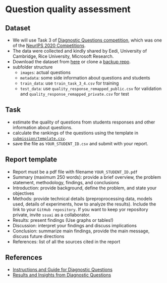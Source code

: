 # Question quality assessment

## Dataset
* We will use Task 3 of [Diagnostic Questions competition](https://www.microsoft.com/en-us/research/academic-program/diagnostic-questions/), which was one of the [NeurIPS 2020 Competitions](https://neurips.cc/Conferences/2020/CompetitionTrack).
* The data were collected and kindly shared by Eedi, University of Cambridge, Rice University, Microsoft Research.
* Download the dataset from [here](https://dqanonymousdata.blob.core.windows.net/neurips-public/data.zip) or clone a [backup repo](https://github.com/ssuai/question_quality_assessment_data).
* subfolder structure
  * `images`: actual questions
  * `metadata`: some side information about questions and students  
  * `train_data`: use `train_task_3_4.csv` for training
  * `test_data`: use `quality_response_remapped_public.csv` for validation and `quality_response_remapped_private.csv` for test

## Task
* estimate the quality of questions from students responses and other information about questions.
* calculate the rankings of the questions using the template in [`submission/template.csv`](.submission/template.csv).
* save the file as `YOUR_STUDENT_ID.csv` and submit with your report.

## Report template
* Report must be a pdf file with filename `YOUR_STUDENT_ID.pdf`
* Summary (maximum 250 words): provide a brief overview, the problem statement, methodology, findings, and conclusions
* Introduction: provide background, define the problem, and state your objectives
* Methods: provide technical details (preproprocessing data, models used, details of experiments, how to analyze the results). Include the link to your `GitHub repository`. If you want to keep yor repository private, invite `ssuai` as a collaborator.
* Results: present findings (Use graphs or tables!)
* Discussion: interpret your findings and discuss implications
* Conclusion: summarize main findings, provide the main message, discuss future directions
* References: list of all the sources cited in the report

## References
* [Instructions and Guide for Diagnostic Questions](https://arxiv.org/abs/2007.12061)
* [Results and Insights from Diagnostic Questions](https://proceedings.mlr.press/v133/wang21a.html)
